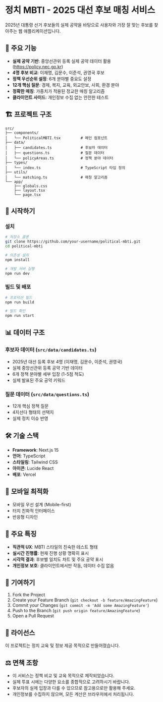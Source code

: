 # 정치 MBTI - 2025 대선 후보 매칭 서비스

2025년 대통령 선거 후보들의 실제 공약을 바탕으로 사용자와 가장 잘 맞는 후보를 찾아주는 웹 애플리케이션입니다.

## 🎯 주요 기능

- **실제 공약 기반**: 중앙선관위 등록 실제 공약 데이터 활용 (https://policy.nec.go.kr)
- **4명 후보 비교**: 이재명, 김문수, 이준석, 권영국 후보
- **정책 우선순위 설정**: 6개 분야별 중요도 설정
- **12개 핵심 질문**: 경제, 복지, 교육, 외교안보, 사회, 환경 분야
- **정확한 매칭**: 가중치가 적용된 정교한 매칭 알고리즘
- **클라이언트 사이드**: 개인정보 수집 없는 안전한 테스트

## 🏗️ 프로젝트 구조

```
src/
├── components/
│   └── PoliticalMBTI.tsx         # 메인 컴포넌트
├── data/
│   ├── candidates.ts             # 후보자 데이터
│   ├── questions.ts              # 질문 데이터
│   └── policyAreas.ts            # 정책 분야 데이터
├── types/
│   └── index.ts                  # TypeScript 타입 정의
├── utils/
│   └── matching.ts               # 매칭 알고리즘
└── app/
    ├── globals.css
    ├── layout.tsx
    └── page.tsx
```

## 🚀 시작하기

### 설치

```bash
# 저장소 클론
git clone https://github.com/your-username/political-mbti.git
cd political-mbti

# 의존성 설치
npm install

# 개발 서버 실행
npm run dev
```

### 빌드 및 배포

```bash
# 프로덕션 빌드
npm run build

# 빌드 확인
npm run start
```

## 📊 데이터 구조

### 후보자 데이터 (`src/data/candidates.ts`)
- 2025년 대선 등록 후보 4명 (이재명, 김문수, 이준석, 권영국)
- 실제 중앙선관위 등록 공약 기반 데이터
- 6개 정책 분야별 세부 입장 (1-5점 척도)
- 실제 발표된 주요 공약 키워드

### 질문 데이터 (`src/data/questions.ts`)
- 12개 핵심 정책 질문
- 4지선다 형태의 선택지
- 실제 정치 이슈 반영

## 🛠️ 기술 스택

- **Framework**: Next.js 15
- **언어**: TypeScript
- **스타일링**: Tailwind CSS
- **아이콘**: Lucide React
- **배포**: Vercel

## 📱 모바일 최적화

- 모바일 우선 설계 (Mobile-first)
- 터치 친화적 인터페이스
- 반응형 디자인

## 🎨 주요 특징

- **직관적 UX**: MBTI 스타일의 친숙한 테스트 형태
- **실시간 진행률**: 현재 진행 상황 명확히 표시
- **시각적 결과**: 후보별 일치도 차트 및 주요 공약 표시
- **개인정보 보호**: 클라이언트에서만 작동, 데이터 수집 없음

## 🤝 기여하기

1. Fork the Project
2. Create your Feature Branch (`git checkout -b feature/AmazingFeature`)
3. Commit your Changes (`git commit -m 'Add some AmazingFeature'`)
4. Push to the Branch (`git push origin feature/AmazingFeature`)
5. Open a Pull Request

## 📄 라이선스

이 프로젝트는 정치 교육 및 정보 제공 목적으로 만들어졌습니다.

## ⚖️ 면책 조항

- 이 서비스는 정책 비교 및 교육 목적으로 제작되었습니다.
- 실제 투표 시에는 다양한 요소를 종합적으로 고려하시기 바랍니다.
- 후보자의 실제 입장과 다를 수 있으므로 참고용으로만 활용해 주세요.
- 개인정보를 수집하지 않으며, 모든 계산은 브라우저에서 처리됩니다.